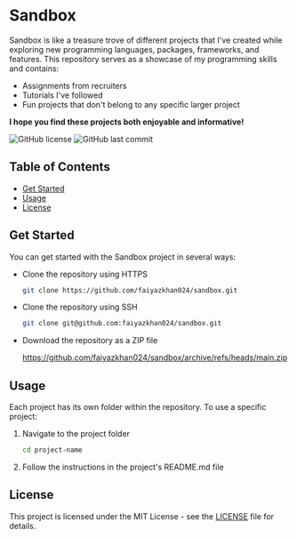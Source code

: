 # Sandbox

Sandbox is like a treasure trove of different projects that I've created while exploring new programming languages, packages, frameworks, and features. This repository serves as a showcase of my programming skills and contains:

- Assignments from recruiters
- Tutorials I've followed
- Fun projects that don't belong to any specific larger project

**I hope you find these projects both enjoyable and informative!**

![GitHub license](https://img.shields.io/github/license/faiyazkhan024/sandbox)
![GitHub last commit](https://img.shields.io/github/last-commit/faiyazkhan024/sandbox)

## Table of Contents

- [Get Started](#get-started)
- [Usage](#usage)
- [License](#license)

## Get Started

You can get started with the Sandbox project in several ways:

- Clone the repository using HTTPS

  ```bash
  git clone https://github.com/faiyazkhan024/sandbox.git
  ```

- Clone the repository using SSH

  ```bash
  git clone git@github.com:faiyazkhan024/sandbox.git
  ```

- Download the repository as a ZIP file

  <https://github.com/faiyazkhan024/sandbox/archive/refs/heads/main.zip>

## Usage

Each project has its own folder within the repository. To use a specific project:

1. Navigate to the project folder

   ```bash
   cd project-name
   ```

2. Follow the instructions in the project's README.md file

## License

This project is licensed under the MIT License - see the [LICENSE](LICENSE) file for details.
